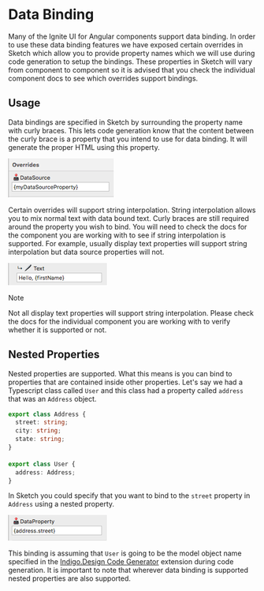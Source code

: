 # Data Binding

Many of the Ignite UI for Angular components support data binding. In order to use these data binding features we have exposed certain overrides in Sketch which allow you to provide property names which we will use during code generation to setup the bindings. These properties in Sketch will vary from component to component so it is advised that you check the individual component docs to see which overrides support bindings.

## Usage

Data bindings are specified in Sketch by surrounding the property name with curly braces. This lets code generation know that the content between the curly brace is a property that you intend to use for data binding. It will generate the proper HTML using this property.

<img class="responsive-img" src="../images/binding.png"/>

Certain overrides will support string interpolation. String interpolation allows you to mix normal text with data bound text. Curly braces are still required around the property you wish to bind. You will need to check the docs for the component you are working with to see if string interpolation is supported. For example, usually display text properties will support string interpolation but data source properties will not.

<img class="responsive-img" src="../images/interpolation.png"/>

> [!NOTE]
> Not all display text properties will support string interpolation. Please check the docs for the individual component you are working with to verify whether it is supported or not.

## Nested Properties

Nested properties are supported. What this means is you can bind to properties that are contained inside other properties. Let's say we had a Typescript class called `User` and this class had a property called `address` that was an `Address` object.

```typescript
export class Address {
  street: string;
  city: string;
  state: string;
}

export class User {
  address: Address;
}
```

In Sketch you could specify that you want to bind to the `street` property in `Address` using a nested property.

<img class="responsive-img" src="../images/nested.png"/>

This binding is assuming that `User` is going to be the model object name specified in the [Indigo.Design Code Generator](vscode-plugin.md) extension during code generation. It is important to note that wherever data binding is supported nested properties are also supported.
